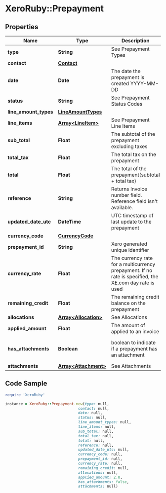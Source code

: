 # XeroRuby::Prepayment

## Properties

Name | Type | Description | Notes
------------ | ------------- | ------------- | -------------
**type** | **String** | See Prepayment Types | [optional] 
**contact** | [**Contact**](Contact.md) |  | [optional] 
**date** | **Date** | The date the prepayment is created YYYY-MM-DD | [optional] 
**status** | **String** | See Prepayment Status Codes | [optional] 
**line_amount_types** | [**LineAmountTypes**](LineAmountTypes.md) |  | [optional] 
**line_items** | [**Array&lt;LineItem&gt;**](LineItem.md) | See Prepayment Line Items | [optional] 
**sub_total** | **Float** | The subtotal of the prepayment excluding taxes | [optional] 
**total_tax** | **Float** | The total tax on the prepayment | [optional] 
**total** | **Float** | The total of the prepayment(subtotal + total tax) | [optional] 
**reference** | **String** | Returns Invoice number field. Reference field isn&#39;t available. | [optional] [readonly] 
**updated_date_utc** | **DateTime** | UTC timestamp of last update to the prepayment | [optional] [readonly] 
**currency_code** | [**CurrencyCode**](CurrencyCode.md) |  | [optional] 
**prepayment_id** | **String** | Xero generated unique identifier | [optional] 
**currency_rate** | **Float** | The currency rate for a multicurrency prepayment. If no rate is specified, the XE.com day rate is used | [optional] 
**remaining_credit** | **Float** | The remaining credit balance on the prepayment | [optional] 
**allocations** | [**Array&lt;Allocation&gt;**](Allocation.md) | See Allocations | [optional] 
**applied_amount** | **Float** | The amount of applied to an invoice | [optional] 
**has_attachments** | **Boolean** | boolean to indicate if a prepayment has an attachment | [optional] [readonly] [default to false]
**attachments** | [**Array&lt;Attachment&gt;**](Attachment.md) | See Attachments | [optional] 

## Code Sample

```ruby
require 'XeroRuby'

instance = XeroRuby::Prepayment.new(type: null,
                                 contact: null,
                                 date: null,
                                 status: null,
                                 line_amount_types: null,
                                 line_items: null,
                                 sub_total: null,
                                 total_tax: null,
                                 total: null,
                                 reference: null,
                                 updated_date_utc: null,
                                 currency_code: null,
                                 prepayment_id: null,
                                 currency_rate: null,
                                 remaining_credit: null,
                                 allocations: null,
                                 applied_amount: 2.0,
                                 has_attachments: false,
                                 attachments: null)
```


